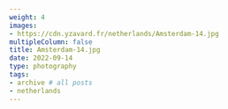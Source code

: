 ```yaml
---
weight: 4
images:
- https://cdn.yzavard.fr/netherlands/Amsterdam-14.jpg
multipleColumn: false
title: Amsterdam-14.jpg
date: 2022-09-14
type: photography
tags:
- archive # all posts
- netherlands
---
```

